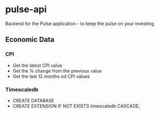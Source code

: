 # pulse-api
Backend for the Pulse application - to keep the pulse on your investing

## Economic Data

### CPI
- Get the latest CPI value
- Get the % change from the previous value
- Get the last 12 months od CPI values

### Timescaledb
- CREATE DATABASE <name>
- CREATE EXTENSION IF NOT EXISTS timescaledb CASCADE;


